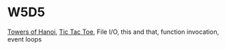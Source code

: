# W5D5

[Towers of Hanoi](./Hanoi.js), [Tic Tac Toe](./playTicTactoe.js), File I/O, this and that, function invocation, event loops
